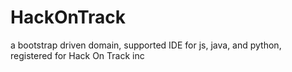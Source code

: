 # HackOnTrack
a bootstrap driven domain, supported IDE for js, java, and python, registered for Hack On Track inc
